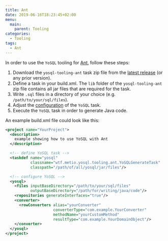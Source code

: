 ```yaml
---
title: Ant
date: 2019-06-16T18:23:45+02:00
menu:
  main:
    parent: Tooling
categories:
  - Tooling
tags:
  - Ant
---
```


In order to use the `YoSQL` tooling for [Ant](https://ant.apache.org/), follow these steps:

1. Download the `yosql-tooling-ant` task zip file from the [latest release](https://github.com/metio/yosql/releases/latest) (or any prior version).
2. Define a task in your build.xml. The `lib` folder of the `yosql-tooling-ant` zip file contains all jar files that are required for the task.
3. Write `.sql` files in a directory of your choice (e.g. `/path/to/your/sql/files`).
4. Adjust the [configuration](/configuration/) of the `YoSQL` task.
5. Execute the `YoSQL` task in order to generate Java code.

An example build.xml file could look like this:

```xml
<project name="YourProject">
  <description>
    example showing how to use YoSQL with Ant
  </description>

  <!-- define YoSQL task -->
  <taskdef name="yosql"
           classname="wtf.metio.yosql.tooling.ant.YoSQLGenerateTask"
           classpath="/path/of/all/yosql/jar/files"/>

  <!-- configure YoSQL -->
  <yosql>
    <files inputBaseDirectory="/path/to/your/sql/files"
           outputBaseDirectory="/path/for/writing/java/code"/>
    <repositories generateInterfaces="true"/>
    <converter>
      <rowConverters alias="yourConverter"
                     converterType="com.example.YourConverter"
                     methodName="yourCustomMethod"
                     resultType="com.example.YourDomainObject"/>
    </converter>
  </yosql>
</project>
```
